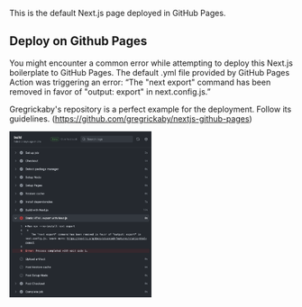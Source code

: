 This is the default Next.js page deployed in GitHub Pages. 

## Deploy on Github Pages

You might encounter a common error while attempting to deploy this Next.js boilerplate to GitHub Pages. The default .yml file provided by GitHub Pages Action was triggering an error: “The "next export" command has been removed in favor of "output: export" in next.config.js.”

Gregrickaby's repository is a perfect example for the deployment. Follow its guidelines.
(https://github.com/gregrickaby/nextjs-github-pages)

<img src="screenshots/deployError.png" width="50%">

